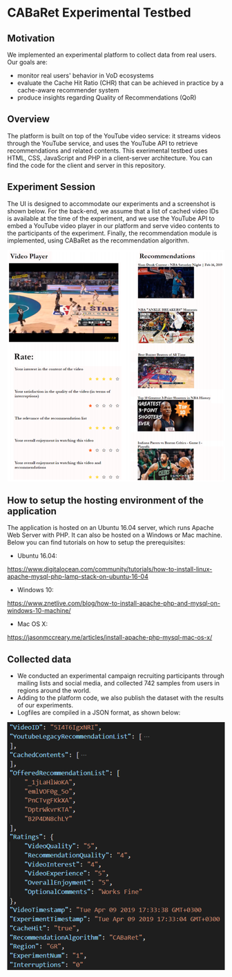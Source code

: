 # CABaRet Experimental Testbed

## Motivation
We implemented an experimental platform to collect data from real users. 
Our  goals are:
- monitor real users' behavior in VoD ecosystems
- evaluate the Cache Hit Ratio (CHR) that can be achieved in practice by a cache-aware recommender system
- produce insights regarding Quality of Recommendations (QoR)

## Overview
The platform is built on top of the YouTube video service: it streams videos through the YouTube service, 
and uses the YouTube API to retrieve recommendations and related contents.
This exerimental testbed uses HTML, CSS, JavaScript and PHP in a client-server architecture.
You can find the code for the client and server in this repository.

## Experiment Session
The UI is designed to accommodate our experiments and a screenshot is shown below.
For the back-end, we assume that a list of cached video IDs is available at the time of the experiment, and we use the YouTube API to embed a YouTube video player in our platform and serve video contents to the participants of the experiment.
Finally, the recommendation module is implemented, using CABaRet as the recommendation algorithm.

<p align="center">
  <img src="./Images/_experiment_screenshot_.png">
</p>

## How to setup the hosting environment of the application
The application is hosted on an Ubuntu 16.04 server, which runs Apache Web Server with PHP. 
It can also be hosted on a Windows or Mac machine. Below you can find tutorials on how to setup the prerequisites:

  - Ubuntu 16.04: 
  
https://www.digitalocean.com/community/tutorials/how-to-install-linux-apache-mysql-php-lamp-stack-on-ubuntu-16-04

  - Windows 10: 
  
https://www.znetlive.com/blog/how-to-install-apache-php-and-mysql-on-windows-10-machine/

  - Mac OS X: 
  
https://jasonmccreary.me/articles/install-apache-php-mysql-mac-os-x/

## Collected data
  - We conducted an experimental campaign recruiting participants through mailing lists and social media, and collected 742 samples from users in regions around the world. 
  - Adding to the platform code, we also publish the dataset with the results of our experiments. 
  - Logfiles are compiled in a JSON format, as shown below:
<p align="center">
  <img src="./Images/_logfile_format_.png">
</p>
